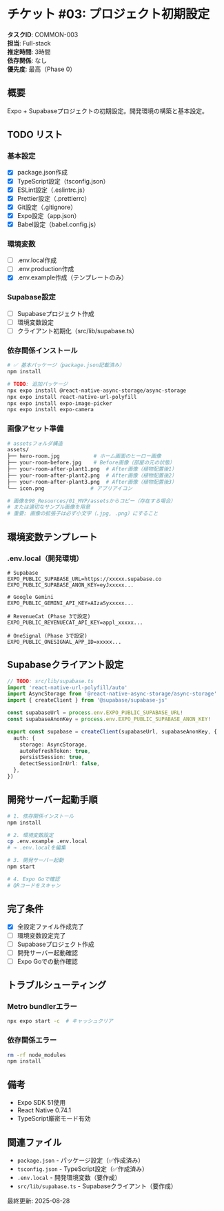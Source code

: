 # チケット #03: プロジェクト初期設定

**タスクID**: COMMON-003  
**担当**: Full-stack  
**推定時間**: 3時間  
**依存関係**: なし  
**優先度**: 最高（Phase 0）

## 概要
Expo + Supabaseプロジェクトの初期設定。開発環境の構築と基本設定。

## TODO リスト

### 基本設定
- [x] package.json作成
- [x] TypeScript設定（tsconfig.json）
- [x] ESLint設定（.eslintrc.js）
- [x] Prettier設定（.prettierrc）
- [x] Git設定（.gitignore）
- [x] Expo設定（app.json）
- [x] Babel設定（babel.config.js）

### 環境変数
- [ ] .env.local作成
- [ ] .env.production作成
- [x] .env.example作成（テンプレートのみ）

### Supabase設定
- [ ] Supabaseプロジェクト作成
- [ ] 環境変数設定
- [ ] クライアント初期化（src/lib/supabase.ts）

### 依存関係インストール
```bash
# ✅ 基本パッケージ（package.json記載済み）
npm install

# TODO: 追加パッケージ
npx expo install @react-native-async-storage/async-storage
npx expo install react-native-url-polyfill
npx expo install expo-image-picker
npx expo install expo-camera
```

### 画像アセット準備
```bash
# assetsフォルダ構造
assets/
├── hero-room.jpg           # ホーム画面のヒーロー画像
├── your-room-before.jpg    # Before画像（部屋の元の状態）
├── your-room-after-plant1.png  # After画像（植物配置後1）
├── your-room-after-plant2.png  # After画像（植物配置後2）
├── your-room-after-plant3.png  # After画像（植物配置後3）
└── icon.png               # アプリアイコン

# 画像を98_Resources/01_MVP/assetsからコピー（存在する場合）
# または適切なサンプル画像を用意
# 重要: 画像の拡張子は必ず小文字（.jpg, .png）にすること
```

## 環境変数テンプレート

### .env.local（開発環境）
```env
# Supabase
EXPO_PUBLIC_SUPABASE_URL=https://xxxxx.supabase.co
EXPO_PUBLIC_SUPABASE_ANON_KEY=eyJxxxxx...

# Google Gemini
EXPO_PUBLIC_GEMINI_API_KEY=AIzaSyxxxxx...

# RevenueCat (Phase 3で設定)
EXPO_PUBLIC_REVENUECAT_API_KEY=appl_xxxxx...

# OneSignal (Phase 3で設定)
EXPO_PUBLIC_ONESIGNAL_APP_ID=xxxxx...
```

## Supabaseクライアント設定

```typescript
// TODO: src/lib/supabase.ts
import 'react-native-url-polyfill/auto'
import AsyncStorage from '@react-native-async-storage/async-storage'
import { createClient } from '@supabase/supabase-js'

const supabaseUrl = process.env.EXPO_PUBLIC_SUPABASE_URL!
const supabaseAnonKey = process.env.EXPO_PUBLIC_SUPABASE_ANON_KEY!

export const supabase = createClient(supabaseUrl, supabaseAnonKey, {
  auth: {
    storage: AsyncStorage,
    autoRefreshToken: true,
    persistSession: true,
    detectSessionInUrl: false,
  },
})
```

## 開発サーバー起動手順

```bash
# 1. 依存関係インストール
npm install

# 2. 環境変数設定
cp .env.example .env.local
# → .env.localを編集

# 3. 開発サーバー起動
npm start

# 4. Expo Goで確認
# QRコードをスキャン
```

## 完了条件
- [x] 全設定ファイル作成完了
- [ ] 環境変数設定完了
- [ ] Supabaseプロジェクト作成
- [ ] 開発サーバー起動確認
- [ ] Expo Goでの動作確認

## トラブルシューティング

### Metro bundlerエラー
```bash
npx expo start -c  # キャッシュクリア
```

### 依存関係エラー
```bash
rm -rf node_modules
npm install
```

## 備考
- Expo SDK 51使用
- React Native 0.74.1
- TypeScript厳密モード有効

## 関連ファイル
- `package.json` - パッケージ設定（✅作成済み）
- `tsconfig.json` - TypeScript設定（✅作成済み）
- `.env.local` - 開発環境変数（要作成）
- `src/lib/supabase.ts` - Supabaseクライアント（要作成）

最終更新: 2025-08-28